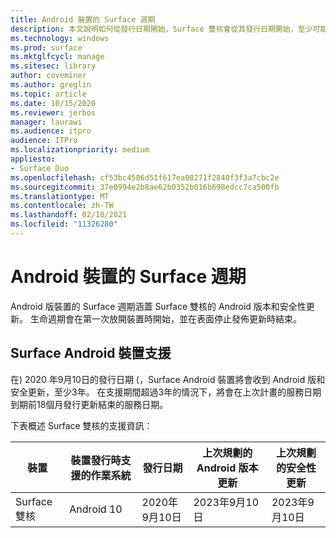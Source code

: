 ```yaml
---
title: Android 裝置的 Surface 週期
description: 本文說明如何從發行日期開始，Surface 雙核會從其發行日期開始，至少可取得 Android 版本和安全性更新。
ms.technology: windows
ms.prod: surface
ms.mktglfcycl: manage
ms.sitesec: library
author: coveminer
ms.author: greglin
ms.topic: article
ms.date: 10/15/2020
ms.reviewer: jerbos
manager: laurawi
ms.audience: itpro
audience: ITPro
ms.localizationpriority: medium
appliesto:
- Surface Duo
ms.openlocfilehash: cf53bc4586d51f617ea08271f2840f3f3a7cbc2e
ms.sourcegitcommit: 37e0994e2b8ae62b0352b016b698edcc7ca500fb
ms.translationtype: MT
ms.contentlocale: zh-TW
ms.lasthandoff: 02/10/2021
ms.locfileid: "11326280"
---
```

# Android 裝置的 Surface 週期

Android 版裝置的 Surface 週期涵蓋 Surface 雙核的 Android 版本和安全性更新。 生命週期會在第一次放開裝置時開始，並在表面停止發佈更新時結束。

## Surface Android 裝置支援 

在) 2020 年9月10日的發行日期 (，Surface Android 裝置將會收到 Android 版和安全更新，至少3年。 在支援期間超過3年的情況下，將會在上次計畫的服務日期到期前18個月發行更新結束的服務日期。 

下表概述 Surface 雙核的支援資訊：

| 裝置  | 裝置發行時支援的作業系統 | 發行日期   | 上次規劃的 Android 版本更新 | 上次規劃的安全性更新 |
| ----------- | ------------------------------------------ | ------------------ | --------------------------------------- | -------------------------------- |
| Surface 雙核 | Android 10                                 | 2020年9月10日 | 2023年9月10日                      | 2023年9月10日               |

 
